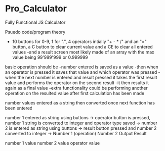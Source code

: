 # Pro_Calculator

Fully Functional JS Calculator

Psuedo code/program theory

- 10 buttons for 0-9, 1 for ".", 4 operators intially "+ - \* /" and an "=" button, a C button to clear current value and a CE to clear all entered values
  -and a result screen most likely made of an array with the max value being 99'999'999 or 0.999999

basic operation should be
-number entered is saved as a value
-then when an operator is pressed it saves that value and which operator was pressed
-when the next number is entered and result pressed it takes the first result value and performs the operator on the second result
-it then results it again as a final value
-extra functionality could be performing another operation on the resulted value after first calculation has been made

number values entered as a string then converted once next function has been entered

number 1 entered as string using buttons -> operator button is pressed, number 1 string is converted to integer and operator type saved -> number 2 is entered as string using buttons -> result button pressed and number 2 converted to integer -> Number 1 (operation) Number 2 Output Result

number 1 value
number 2 value
operator value
